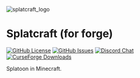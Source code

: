 ![splatcraft_logo](https://raw.githubusercontent.com/splatcraft/splatcraft-forge/1.18.2/stable/src/main/resources/pack.png)

# Splatcraft (for forge)

[![GitHub License](https://img.shields.io/github/license/splatcraft/splatcraft?style=flat-square)](https://github.com/splatcraft/splatcraft/blob/HEAD/LICENSE)
[![GitHub Issues](https://img.shields.io/github/issues/splatcraft/splatcraft?color=DF641A&style=flat-square)](https://github.com/splatcraft/splatcraft/issues)
[![Discord Chat](https://img.shields.io/discord/671749458840518656?label=discord&logo=discord&style=flat-square)](https://discord.gg/JAraVNecyz)
[![CurseForge Downloads](http://cf.way2muchnoise.eu/full_splatcraft_downloads.svg?badge_style=flat)](https://www.curseforge.com/minecraft/mc-mods/splatcraft)

Splatoon in Minecraft.
